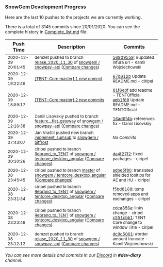 
### SnowGem Development Progress

Here are the last 10 pushes to the projects we are currently working.

There is a total of 3145 commits since 20/01/2020. You can see the complete history in
 [Complete_list.md](Complete_list.md) file.

| Push Time | Description | Commits |
| --- | --- | --- |
| <sub>2020-12-09 20:01:45</sub> | <sub>demzet pushed to branch [relase\_2020\_11\_30](https://gitlab.com/snowgem/snowpay-api/commits/relase_2020_11_30) of [snowgem / snowpay\-api](https://gitlab.com/snowgem/snowpay-api) ([Compare changes](https://gitlab.com/snowgem/snowpay-api/compare/dc9c500165384b2e5916d5a761858ae2b2a9c4b4...5690955911f0804dbff93fe778408ec5dadc30cf))</sub> | <sub>[56909559](https://gitlab.com/snowgem/snowpay-api/-/commit/5690955911f0804dbff93fe778408ec5dadc30cf): #updated infura url - Kamil Wojciechowski</sub> |
| <sub>2020-12-09 19:22:46</sub> | <sub>[[TENT-Core:master] 1 new commit](https://github.com/TENTOfficial/TENT-Core/commit/67d612b115715b6dc8f6629c240a129a8f5163a0)</sub> | <sub>[67d612b](https://github.com/TENTOfficial/TENT-Core/commit/67d612b115715b6dc8f6629c240a129a8f5163a0) Update README.md - ciripel</sub> |
| <sub>2020-12-09 18:59:17</sub> | <sub>[[TENT-Core:master] 2 new commits](https://github.com/TENTOfficial/TENT-Core/compare/81f6ebfd9d25^...aeb1f8997df9)</sub> | <sub>[81f6ebf](https://github.com/TENTOfficial/TENT-Core/commit/81f6ebfd9d25017ff0c5451f67a43e56aaac199c) add readme - TENTOfficial<br>[aeb1f89](https://github.com/TENTOfficial/TENT-Core/commit/aeb1f8997df9aa1d2a9ffccd2729bc43d5cda445) Update README.md - TENTOfficial</sub> |
| <sub>2020-12-09 12:16:38</sub> | <sub>Daniil Lisovskiy pushed to branch [feature\_\_fiat\_gateway](https://gitlab.com/snowgem/snowpay-api/commits/feature__fiat_gateway) of [snowgem / snowpay\-api](https://gitlab.com/snowgem/snowpay-api) ([Compare changes](https://gitlab.com/snowgem/snowpay-api/compare/65e05f27ddaea1148cdb59293a995518fca3ee47...16ad6f4b7db60e7ac0633a3210a7d7ca7bd8af3b))</sub> | <sub>[16ad6f4b](https://gitlab.com/snowgem/snowpay-api/-/commit/16ad6f4b7db60e7ac0633a3210a7d7ca7bd8af3b): references fix - Daniil Lisovskiy</sub> |
| <sub>2020-12-09 07:43:07</sub> | <sub>Jan Vraštil pushed new branch [implement\_sumsub](https://gitlab.com/snowgem/bitfrost/commits/implement_sumsub) to [snowgem / bitfrost](https://gitlab.com/snowgem/bitfrost)</sub> | <sub>_No Commits_</sub> |
| <sub>2020-12-09 00:10:26</sub> | <sub>ciripel pushed to branch [Rebrand\_to\_TENT](https://gitlab.com/snowgem/tentcore_desktop_angular/commits/Rebrand_to_TENT) of [snowgem / tentcore\_desktop\_angular](https://gitlab.com/snowgem/tentcore_desktop_angular) ([Compare changes](https://gitlab.com/snowgem/tentcore_desktop_angular/compare/f5bd8168e9820977a22b1918b8013ef889f40d41...da4f27f26cb323524da5aa7d425041b76e5e0be5))</sub> | <sub>[da4f27f2](https://gitlab.com/snowgem/tentcore_desktop_angular/-/commit/da4f27f26cb323524da5aa7d425041b76e5e0be5): fixed pachages - ciripel</sub> |
| <sub>2020-12-08 23:45:45</sub> | <sub>ciripel pushed to branch [master](https://gitlab.com/snowgem/tentcore_desktop_angular/commits/master) of [snowgem / tentcore\_desktop\_angular](https://gitlab.com/snowgem/tentcore_desktop_angular) ([Compare changes](https://gitlab.com/snowgem/tentcore_desktop_angular/compare/07e1e76412f4baca9147093474d17fee554e5f1e...adbe5f80a3e6d64bee04d3aee1efcac827f04bc8))</sub> | <sub>[adbe5f80](https://gitlab.com/snowgem/tentcore_desktop_angular/-/commit/adbe5f80a3e6d64bee04d3aee1efcac827f04bc8): translated shielded tooltips for AE and HU - ciripel</sub> |
| <sub>2020-12-08 23:31:34</sub> | <sub>ciripel pushed to branch [Rebrand\_to\_TENT](https://gitlab.com/snowgem/tentcore_desktop_angular/commits/Rebrand_to_TENT) of [snowgem / tentcore\_desktop\_angular](https://gitlab.com/snowgem/tentcore_desktop_angular) ([Compare changes](https://gitlab.com/snowgem/tentcore_desktop_angular/compare/c551cbb11e7044a17f21d3bb0cd566d2c5b62bd5...f5bd8168e9820977a22b1918b8013ef889f40d41))</sub> | <sub>[f5bd8168](https://gitlab.com/snowgem/tentcore_desktop_angular/-/commit/f5bd8168e9820977a22b1918b8013ef889f40d41): temp removed apps and exchanges - ciripel</sub> |
| <sub>2020-12-08 23:23:46</sub> | <sub>ciripel pushed to branch [Rebrand\_to\_TENT](https://gitlab.com/snowgem/tentcore_desktop_angular/commits/Rebrand_to_TENT) of [snowgem / tentcore\_desktop\_angular](https://gitlab.com/snowgem/tentcore_desktop_angular) ([Compare changes](https://gitlab.com/snowgem/tentcore_desktop_angular/compare/fe739d1033c050d054c9a728c6af6d6656d90301...c551cbb11e7044a17f21d3bb0cd566d2c5b62bd5))</sub> | <sub>[cdea356a](https://gitlab.com/snowgem/tentcore_desktop_angular/-/commit/cdea356ac3c2cb3008bed6e47803d7010b6b1d5b): links change - ciripel<br>[c551cbb1](https://gitlab.com/snowgem/tentcore_desktop_angular/-/commit/c551cbb11e7044a17f21d3bb0cd566d2c5b62bd5): TENT Core change to window Title - ciripel</sub> |
| <sub>2020-12-08 23:12:12</sub> | <sub>demzet pushed to branch [relase\_2020\_11\_30](https://gitlab.com/snowgem/snowpay-api/commits/relase_2020_11_30) of [snowgem / snowpay\-api](https://gitlab.com/snowgem/snowpay-api) ([Compare changes](https://gitlab.com/snowgem/snowpay-api/compare/bac468142206716f1811017d21cae9b947963baa...dc9c500165384b2e5916d5a761858ae2b2a9c4b4))</sub> | <sub>[dc9c5001](https://gitlab.com/snowgem/snowpay-api/-/commit/dc9c500165384b2e5916d5a761858ae2b2a9c4b4): #order amount truncate - Kamil Wojciechowski</sub> |

_You can see more details and commits in our [Discord](https://discord.gg/zumGnbg) in **#dev-diary** channel._
